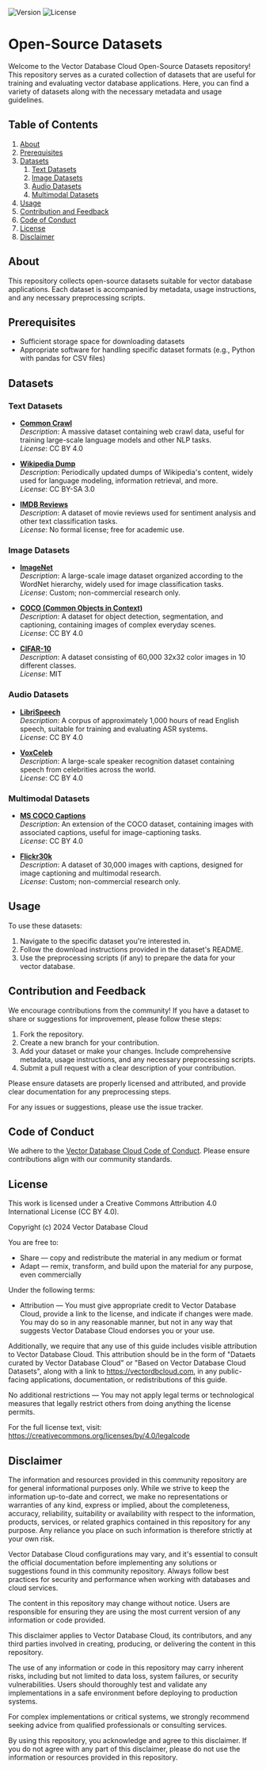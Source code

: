 ![Version](https://img.shields.io/badge/version-1.1.0-blue.svg) ![License](https://img.shields.io/badge/license-CC%20BY%204.0-green.svg)

# Open-Source Datasets

Welcome to the Vector Database Cloud Open-Source Datasets repository! This repository serves as a curated collection of datasets that are useful for training and evaluating vector database applications. Here, you can find a variety of datasets along with the necessary metadata and usage guidelines.


## Table of Contents

1. [About](#about)
2. [Prerequisites](#prerequisites)
3. [Datasets](#datasets)
    1. [Text Datasets](#text-datasets)
    2. [Image Datasets](#image-datasets)
    3. [Audio Datasets](#audio-datasets)
    4. [Multimodal Datasets](#multimodal-datasets)
4. [Usage](#usage)
5. [Contribution and Feedback](#contribution-and-feedback)
6. [Code of Conduct](#code-of-conduct)
7. [License](#license)
8. [Disclaimer](#disclaimer)


## About

This repository collects open-source datasets suitable for vector database applications. Each dataset is accompanied by metadata, usage instructions, and any necessary preprocessing scripts.

## Prerequisites

- Sufficient storage space for downloading datasets
- Appropriate software for handling specific dataset formats (e.g., Python with pandas for CSV files)


## Datasets

### Text Datasets

- **[Common Crawl](https://commoncrawl.org/)**  
  *Description*: A massive dataset containing web crawl data, useful for training large-scale language models and other NLP tasks.  
  *License*: CC BY 4.0

- **[Wikipedia Dump](https://dumps.wikimedia.org/)**  
  *Description*: Periodically updated dumps of Wikipedia's content, widely used for language modeling, information retrieval, and more.  
  *License*: CC BY-SA 3.0

- **[IMDB Reviews](https://ai.stanford.edu/~amaas/data/sentiment/)**  
  *Description*: A dataset of movie reviews used for sentiment analysis and other text classification tasks.  
  *License*: No formal license; free for academic use.

### Image Datasets

- **[ImageNet](http://www.image-net.org/)**  
  *Description*: A large-scale image dataset organized according to the WordNet hierarchy, widely used for image classification tasks.  
  *License*: Custom; non-commercial research only.

- **[COCO (Common Objects in Context)](https://cocodataset.org/)**  
  *Description*: A dataset for object detection, segmentation, and captioning, containing images of complex everyday scenes.  
  *License*: CC BY 4.0

- **[CIFAR-10](https://www.cs.toronto.edu/~kriz/cifar.html)**  
  *Description*: A dataset consisting of 60,000 32x32 color images in 10 different classes.  
  *License*: MIT

### Audio Datasets

- **[LibriSpeech](https://www.openslr.org/12/)**  
  *Description*: A corpus of approximately 1,000 hours of read English speech, suitable for training and evaluating ASR systems.  
  *License*: CC BY 4.0

- **[VoxCeleb](http://www.robots.ox.ac.uk/~vgg/data/voxceleb/)**  
  *Description*: A large-scale speaker recognition dataset containing speech from celebrities across the world.  
  *License*: CC BY 4.0

### Multimodal Datasets

- **[MS COCO Captions](https://cocodataset.org/#captions-2015)**  
  *Description*: An extension of the COCO dataset, containing images with associated captions, useful for image-captioning tasks.  
  *License*: CC BY 4.0

- **[Flickr30k](http://shannon.cs.illinois.edu/DenotationGraph/)**  
  *Description*: A dataset of 30,000 images with captions, designed for image captioning and multimodal research.  
  *License*: Custom; non-commercial research only.

## Usage

To use these datasets:

1. Navigate to the specific dataset you're interested in.
2. Follow the download instructions provided in the dataset's README.
3. Use the preprocessing scripts (if any) to prepare the data for your vector database.

## Contribution and Feedback

We encourage contributions from the community! If you have a dataset to share or suggestions for improvement, please follow these steps:

1. Fork the repository.
2. Create a new branch for your contribution.
3. Add your dataset or make your changes. Include comprehensive metadata, usage instructions, and any necessary preprocessing scripts.
4. Submit a pull request with a clear description of your contribution.

Please ensure datasets are properly licensed and attributed, and provide clear documentation for any preprocessing steps.

For any issues or suggestions, please use the issue tracker.


## Code of Conduct

We adhere to the [Vector Database Cloud Code of Conduct](https://github.com/VectorDBCloud/Community/blob/main/CODE_OF_CONDUCT.md). Please ensure contributions align with our community standards.


## License

This work is licensed under a Creative Commons Attribution 4.0 International License (CC BY 4.0).

Copyright (c) 2024 Vector Database Cloud

You are free to:
- Share — copy and redistribute the material in any medium or format
- Adapt — remix, transform, and build upon the material for any purpose, even commercially

Under the following terms:
- Attribution — You must give appropriate credit to Vector Database Cloud, provide a link to the license, and indicate if changes were made. You may do so in any reasonable manner, but not in any way that suggests Vector Database Cloud endorses you or your use.

Additionally, we require that any use of this guide includes visible attribution to Vector Database Cloud. This attribution should be in the form of "Dataets curated by Vector Database Cloud" or "Based on Vector Database Cloud Datasets", along with a link to https://vectordbcloud.com, in any public-facing applications, documentation, or redistributions of this guide.

No additional restrictions — You may not apply legal terms or technological measures that legally restrict others from doing anything the license permits.

For the full license text, visit: https://creativecommons.org/licenses/by/4.0/legalcode


## Disclaimer

The information and resources provided in this community repository are for general informational purposes only. While we strive to keep the information up-to-date and correct, we make no representations or warranties of any kind, express or implied, about the completeness, accuracy, reliability, suitability or availability with respect to the information, products, services, or related graphics contained in this repository for any purpose. Any reliance you place on such information is therefore strictly at your own risk.

Vector Database Cloud configurations may vary, and it's essential to consult the official documentation before implementing any solutions or suggestions found in this community repository. Always follow best practices for security and performance when working with databases and cloud services.

The content in this repository may change without notice. Users are responsible for ensuring they are using the most current version of any information or code provided.

This disclaimer applies to Vector Database Cloud, its contributors, and any third parties involved in creating, producing, or delivering the content in this repository.

The use of any information or code in this repository may carry inherent risks, including but not limited to data loss, system failures, or security vulnerabilities. Users should thoroughly test and validate any implementations in a safe environment before deploying to production systems.

For complex implementations or critical systems, we strongly recommend seeking advice from qualified professionals or consulting services.

By using this repository, you acknowledge and agree to this disclaimer. If you do not agree with any part of this disclaimer, please do not use the information or resources provided in this repository.
